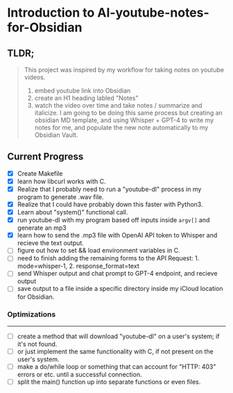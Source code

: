 # Introduction to AI-youtube-notes-for-Obsidian

## TLDR;

> This project was inspired by my workflow for taking notes on youtube videos.
>
> 1. embed youtube link into Obsidian
> 2. create an H1 heading labled "Notes"
> 3. watch the video over time and take notes / summarize and italicize.
>    I am going to be doing this same process but creating an obsidian MD template, and using Whisper + GPT-4 to
>    write my notes for me, and populate the new note automatically to my Obsidian Vault.

## Current Progress

- [x] Create Makefile
- [x] learn how libcurl works with C.
- [x] Realize that I probably need to run a "youtube-dl" process in my program to generate .wav file.
- [x] Realize that I could have probably down this faster with Python3.
- [x] Learn about "system()" functional call.
- [x] run youtube-dl with my program based off inputs inside `argv[]` and generate an mp3
- [x] learn how to send the .mp3 file with OpenAI API token to Whisper and recieve the text output.
- [ ] figure out how to set && load environment variables in C.
- [ ] need to finish adding the remaining forms to the API Request: 1. mode=whisper-1, 2. response_format=text
- [ ] send Whisper output and chat prompt to GPT-4 endpoint, and recieve output
- [ ] save output to a file inside a specific directory inside my iCloud location for Obsidian.

### Optimizations

---

- [ ] create a method that will download "youtube-dl" on a user's system; if it's not found.
- [ ] or just implement the same functionality with C, if not present on the user's system.
- [ ] make a do/while loop or something that can account for "HTTP: 403" errors or etc. until a successful connection.
- [ ] split the main() function up into separate functions or even files.
